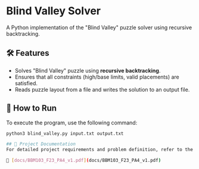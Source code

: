 # Blind Valley Solver

A Python implementation of the "Blind Valley" puzzle solver using recursive backtracking.

## 🛠 Features
- Solves "Blind Valley" puzzle using **recursive backtracking**.
- Ensures that all constraints (high/base limits, valid placements) are satisfied.
- Reads puzzle layout from a file and writes the solution to an output file.

## 🚀 How to Run
To execute the program, use the following command:

```bash
python3 blind_valley.py input.txt output.txt

## 📄 Project Documentation
For detailed project requirements and problem definition, refer to the official assignment document:

📂 [docs/BBM103_F23_PA4_v1.pdf](docs/BBM103_F23_PA4_v1.pdf)
